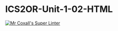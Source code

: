 # ICS2OR-Unit-1-02-HTML

[![Mr Coxall's Super Linter](https://github.com/ashley-monaghan/ICS2OR-Unit-1-02-HTML/workflows/Mr%20Coxall's%20Super%20Linter/badge.svg)](https://github.com/ashley-monaghan/ICS2OR-Unit-1-02-HTML/actions/)
